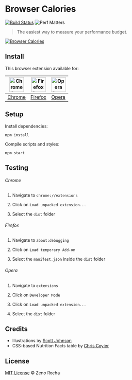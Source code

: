 # Browser Calories

[![Build Status](http://img.shields.io/travis/zenorocha/browser-calories/master.svg?style=flat)](https://travis-ci.org/zenorocha/browser-calories)
![Perf Matters](https://img.shields.io/badge/perf-matters-brightgreen.svg?style=flat)

> The easiest way to measure your performance budget.

[![Browser Calories](https://cloud.githubusercontent.com/assets/398893/15591790/09e9a616-2354-11e6-9c43-4eb3b336cff1.jpg)](https://browserdiet.com/calories/)

## Install

This browser extension available for:

| <a href="https://chrome.google.com/webstore/detail/browser-calories/pdkibgfjegigkoaleelbkdpkgceljfco"><img src="https://cloud.githubusercontent.com/assets/398893/15528951/e9f5dc0a-21fd-11e6-86e7-8a0cad6e7548.png" width="48px" height="48px" alt="Chrome logo"></a> | <a href="https://addons.mozilla.org/en-US/firefox/addon/browser-calories/"><img src="https://cloud.githubusercontent.com/assets/398893/15528952/ea095cc6-21fd-11e6-9aae-d67479edd442.png" width="48px" height="48px" alt="Firefox logo"></a> | <a href="https://addons.opera.com/en/extensions/details/browser-calories"><img src="https://cloud.githubusercontent.com/assets/398893/15528953/ea1ef482-21fd-11e6-9ba2-252aa0bcc1d2.png" width="48px" height="48px" alt="Opera logo"></a> |
|:---:|:---:|:---:|
| [Chrome](https://chrome.google.com/webstore/detail/browser-calories/pdkibgfjegigkoaleelbkdpkgceljfco) | [Firefox](https://addons.mozilla.org/en-US/firefox/addon/browser-calories/) | [Opera](https://addons.opera.com/en/extensions/details/browser-calories) |

## Setup

Install dependencies:

```
npm install
```

Compile scripts and styles:

```
npm start
```

## Testing

###### Chrome

1. Navigate to `chrome://extensions`

2. Click on `Load unpacked extension...`

3. Select the `dist` folder

###### Firefox

1. Navigate to `about:debugging`

2. Click on `Load temporary Add-on`

3. Select the `manifest.json` inside the `dist` folder

###### Opera

1. Navigate to `extensions`

2. Click on `Developer Mode`

3. Click on `Load unpacked extension...`

4. Select the `dist` folder

## Credits

* Illustrations by [Scott Johnson](https://twitter.com/scottjohnson)
* CSS-based Nutrition Facts table by [Chris Coyier](https://twitter.com/chriscoyier)

## License

[MIT License](http://zenorocha.mit-license.org/) © Zeno Rocha
